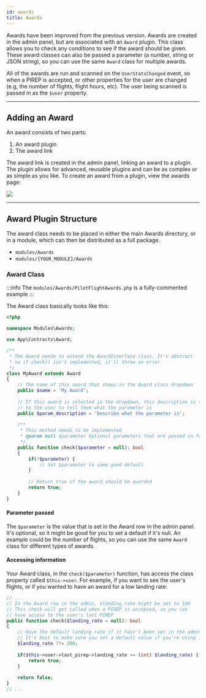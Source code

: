 ```yaml
---
id: awards
title: Awards
---
```


Awards have been improved from the previous version. Awards are created in the admin panel, but are associated with an `Award` plugin. This class allows you to check any conditions to see if the award should be given. These award classes can also be passed a parameter (a number, string or JSON string), so you can use the same `Award` class for multiple awards.

All of the awards are run and scanned on the `UserStatsChanged` event, so when a PIREP is accepted, or other properties for the user are changed (e.g, the number of flights, flight hours, etc). The user being scanned is passed in as the `$user` property.

---

## Adding an Award

An award consists of two parts:

1. An award plugin
2. The award link

The award link is created in the admin panel, linking an award to a plugin. The plugin allows for advanced, reusable plugins and can be as complex or as simple as you like. To create an award from a plugin, view the awards page:

![](img/admin-awards.png)

---

## Award Plugin Structure

The award class needs to be placed in either the main Awards directory, or in a module, which can then be distributed as a full package.

- `modules/Awards`
- `modules/{YOUR_MODULE}/Awards`

### Award Class

:::info
The `modules/Awards/PilotFlightAwards.php` is a fully-commented example
:::

The Award class basically looks like this:

```php
<?php

namespace Modules\Awards;

use App\Contracts\Award;

/**
 * The Award needs to extend the AwardInterface class. It's abstract
 * so if check() isn't implemented, it'll throw an error
 */
class MyAward extends Award
{
    // The name of this award that shows in the Award class dropdown
    public $name = 'My Award';
    
    // If this award is selected in the dropdown, this description is shown
    // to the user to tell them what the parameter is
    public $param_description = 'Describe what the parameter is';
    
    /**
     * This method needs to be implemented
     * @param null $parameter Optional parameters that are passed in from the UI
     */
    public function check($parameter = null): bool
    {        
        if(!$parameter) {
            // Set $parameter to some good default
        }
        
        // Return true if the award should be awarded
        return true;
    }
}
```

#### Parameter passed

The `$parameter` is the value that is set in the Award row in the admin panel. It's optional, so it might be good for you to set a default if it's null. An example could be the number of flights, so you can use the same `Award` class for different types of awards.

#### Accessing information

Your Award class, in the `check($parameter)` function, has access the class property called `$this->user`. For example, if you want to see the user's flights, or if you wanted to have an award for a low landing rate:

```php
// ...
// In the Award row in the admin, $landing_rate might be set to 100
// This check will get called when a PIREP is accepted, so you can 
// have access to the user's last PIREP
public function check($landing_rate = null): bool
{
    // Have the default landing rate if it hasn't been set in the admin
    // It's best to make sure you set a default value if you're using it
    $landing_rate ??= 200;    
    
    if($this->user->last_pirep->landing_rate >= (int) $landing_rate) {
        return true;
    }
    
    return false;
}
// ...
```
